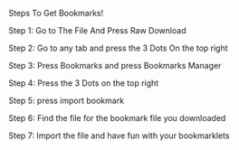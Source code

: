 Steps To Get Bookmarks!

Step 1: Go to The File And Press Raw Download

Step 2: Go to any tab and press the 3 Dots On the top right

Step 3: Press Bookmarks and press Bookmarks Manager

Step 4: Press the 3 Dots on the top right

Step 5: press import bookmark

Step 6: Find the file for the bookmark file you downloaded

Step 7: Import the file and have fun with your bookmarklets
